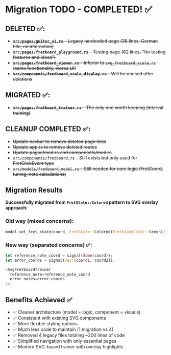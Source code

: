 # Migration TODO - COMPLETED! ✅

## DELETED ✅:
- ~~**`src/pages/guitar_v1.rs`** - Legacy hardcoded page (38 lines, German title, no interaction)~~
- ~~**`src/pages/fretboard_playground.rs`** - Testing page (62 lines, "for testing features and ideas")~~  
- ~~**`src/pages/fretboard_viewer.rs`** - Inferior to `svg_fretboard_scale.rs` (same functionality, worse UI)~~
- ~~**`src/components/fretboard_scale_display.rs`** - Will be unused after deletions~~

## MIGRATED ✅:
- ~~**`src/pages/fretboard_trainer.rs`** - The only one worth keeping (interval training)~~

## CLEANUP COMPLETED ✅:
- ~~Update navbar to remove deleted page links~~
- ~~Update app.rs to remove deleted routes~~
- ~~Update pages/mod.rs and components/mod.rs~~
- ~~`src/components/fretboard.rs` - Still exists but only used for FretClickEvent type~~
- ~~`src/models/fretboard_model.rs` - Still needed for core logic (FretCoord, tuning, note calculations)~~

## Migration Results

**Successfully migrated from `FretState::Colored` pattern to SVG overlay approach:**

### Old way (mixed concerns):
```rust
model.set_fret_state(coord, FretState::Colored(FretStateColor::Green));
```

### New way (separated concerns) ✅:
```rust
let reference_note_coord = signal(Some(coord));
let error_coords = signal(vec![coord1, coord2]);

<SvgFretboardTrainer 
  reference_note=reference_note_coord
  error_notes=error_coords 
/>
```

## Benefits Achieved ✅
- ✅ Cleaner architecture (model = logic, component = visuals)
- ✅ Consistent with existing SVG components  
- ✅ More flexible styling options
- ✅ Much less code to maintain (1 migration vs 4)
- ✅ Removed 4 legacy files totaling ~200 lines of code
- ✅ Simplified navigation with only essential pages
- ✅ Modern SVG-based trainer with overlay highlights
